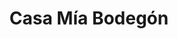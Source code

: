---
title: "Casa Mía Bodegón"
url: /caracas/casa-mia-bodegon-av-francisco-de-miranda/
shop: comodidad
---